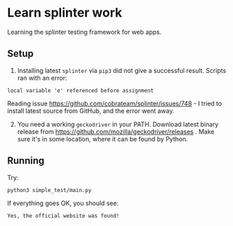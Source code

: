 # Learn splinter work

Learning the splinter testing framework for web apps.

## Setup

1. Installing latest `splinter` via `pip3` did not give a successful result. Scripts ran with an error:

```
local variable 'e' referenced before assignment
```

Reading issue https://github.com/cobrateam/splinter/issues/748 - I tried to install latest source from GitHub, and the error went away.

2. You need a working `geckodriver` in your PATH. Download latest binary release from https://github.com/mozilla/geckodriver/releases . Make sure it's in some location, where it can be found by Python.

## Running

Try:

```
python3 simple_test/main.py
```

If everything goes OK, you should see:

```
Yes, the official website was found!
```

